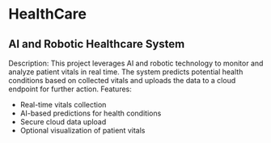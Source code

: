 # HealthCare
## AI and Robotic Healthcare System
Description: 
This project leverages AI and robotic technology to monitor and analyze patient vitals in real time. The system predicts potential health conditions based on collected vitals and uploads the data to a cloud endpoint for further action.
Features:
- Real-time vitals collection
- AI-based predictions for health conditions
- Secure cloud data upload
- Optional visualization of patient vitals
